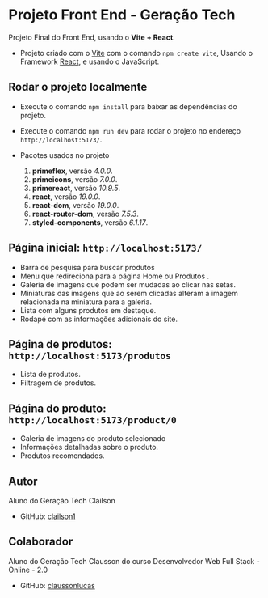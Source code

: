 # Projeto Front End - Geração Tech

Projeto Final do Front End, usando o **Vite + React**.

- Projeto criado com o [Vite](https://vite.dev/) com o comando `npm create vite`, Usando o Framework [React](https://pt-br.legacy.reactjs.org/), e usando o JavaScript.

## Rodar o projeto localmente
- Execute o comando `npm install` para baixar as dependências do projeto.
- Execute o comando `npm run dev` para rodar o projeto no endereço `http://localhost:5173/`.

- Pacotes usados no projeto
    1. **primeflex**, versão *4.0.0*.
    2. **primeicons**, versão *7.0.0*.
    3. **primereact**, versão *10.9.5*.
    4. **react**, versão *19.0.0*.
    5. **react-dom**, versão *19.0.0*.
    6. **react-router-dom**, versão *7.5.3*.
    7. **styled-components**, versão *6.1.17*.

## Página inicial: `http://localhost:5173/`

- Barra de pesquisa para buscar produtos
- Menu que redireciona para a página Home ou Produtos .
- Galeria de imagens que podem ser mudadas ao clicar nas setas.
- Miniaturas das imagens que ao serem clicadas alteram a imagem relacionada na miniatura para a galeria.
- Lista com alguns produtos em destaque.
- Rodapé com as informações adicionais do site.

## Página de produtos: `http://localhost:5173/produtos`

- Lista de produtos.
- Filtragem de produtos.

## Página do produto: `http://localhost:5173/product/0`

- Galeria de imagens do produto selecionado
- Informações detalhadas sobre o produto.
- Produtos recomendados.

## Autor

Aluno do Geração Tech Clailson
- GitHub: [clailson1](https://github.com/clailson1)

## Colaborador

Aluno do Geração Tech Clausson do curso Desenvolvedor Web Full Stack - Online - 2.0
- GitHub: [claussonlucas](https://github.com/claussonlucas)
